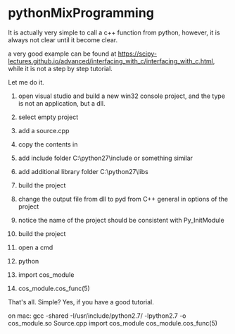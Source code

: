 pythonMixProgramming
====================

It is actually very simple to call a c++ function from python, however, it is always not clear until it become clear.

a very good example can be found at https://scipy-lectures.github.io/advanced/interfacing_with_c/interfacing_with_c.html, while it is not a step by step tutorial.

Let me do it.

1. open visual studio and build a new win32 console project, and the type is not an application, but a dll.
2. select empty project
3. add a source.cpp
4. copy the contents in
5. add include folder C:\python27\include or something similar
6. add additional library folder C:\python27\libs
7. build the project
8. change the output file from dll to pyd from C++ general in options of the project 
9. notice the name of the project should be consistent with Py_InitModule
10. build the project

1. open a cmd
2. python
3. import cos_module
4. cos_module.cos_func(5)


That's all. Simple? Yes, if you have a good tutorial.

on mac: gcc -shared -I/usr/include/python2.7/ -lpython2.7 -o cos_module.so Source.cpp
import cos_module
cos_module.cos_func(5)
